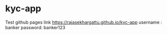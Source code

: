 # kyc-app

Test
github pages link 
https://rajasekhargattu.github.io/kyc-app
username : banker
password: banker123

